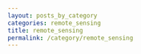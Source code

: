 ```yaml
---
layout: posts_by_category
categories: remote_sensing
title: remote_sensing
permalink: /category/remote_sensing
---
```

